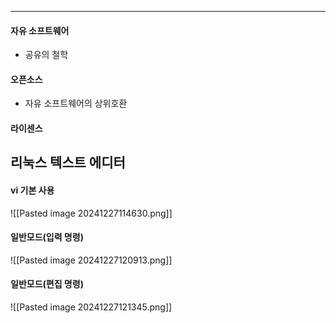
---
#### 자유 소프트웨어
- 공유의 철학
#### 오픈소스
- 자유 소프트웨어의 상위호환
#### 라이센스

## 리눅스 텍스트 에디터
#### vi 기본 사용
![[Pasted image 20241227114630.png]]
#### 일반모드(입력 명령)
![[Pasted image 20241227120913.png]]
#### 일반모드(편집 명령)
![[Pasted image 20241227121345.png]]

